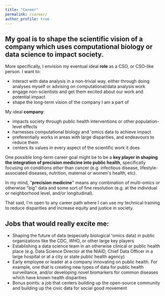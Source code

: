 ```yaml
---
title: "Career"
permalink: /career/
author_profile: true
---
```


## My goal is to **shape the scientific vision** of a company which uses **computational biology or data science to impact society**.

More specifically, I envision my eventual ideal **role** as a CSO, or CSO-like person. I want to:

- interact with data analysis in a non-trivial way, either through doing analyses myself or advising on computational/data analysis work
- engage non-scientists and get them excited about our work and potential impact
- shape the long-term vision of the company I am a part of

My ideal **company**:

- impacts society through public health interventions or other population-level effects
- harnesses computational biology and 'omics data to achieve impact
- preferentially works in areas with large disparities, and endeavours to reduce them
- centers its values in every aspect of the scientific work it does

One possible long-term career goal might be to be a **key player in shaping the integration of precision medicine into public health**, specifically focusing on conditions _other_ than cancer (e.g. infectious disease, lifestyle-associated diseases, nutrition, maternal or women's health, etc).

In my mind, "**precision medicine**" means any combination of multi-omics or otherwise "big" data and some sort of fine resolution (e.g. at the individual or neighborhood level, and/or longitudinal).

That said, I'm open to any career path where I can use my technical training to reduce disparities and increase equity and justice in society.

## **Jobs that would really excite me:**

- Shaping the future of data (especially biological 'omics data) in public organizations like the CDC, WHO, or other large key players
- Establishing a data science team in an otherwise clinical or public health place (e.g. Data Science Director at the NIAID, Chief Data Officer in a large hospital or at a city or state public health agency)
- Early employee or leader at a company innovating on public health. For example, one that is creating new types of data for public health surveillance, and/or developing novel biomarkers for common diseases which have known health disparities
- Bonus points: a job that centers building up the open-source community and building up the civic data for social good movement
